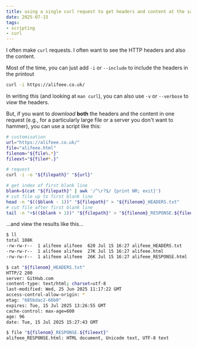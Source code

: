 ```yaml
---
title: using a single curl request to get headers and content at the same time
date: 2025-07-15
tags:
- scripting
- curl
---
```

I often make `curl` requests. I often want to see the HTTP headers and also the content.

Most of the time, you can just add `-i` or `--include` to include the headers in the printout

```bash
curl -i https://alifeee.co.uk/
```

In writing this (and looking at `man curl`), you can also use `-v` or `--verbose` to *view* the headers.

But, if you want to *download* **both** the headers and the content in one request (e.g., for a particularly large file or a server you don't want to hammer), you can use a script like this:

```bash
# customisation
url="https://alifeee.co.uk/"
file="alifeee.html"
filenom="${file%.*}"
fileext="${file#*.}"

# request
curl -i -o "${filepath}" "${url}"

# get index of first blank line
blank=$(cat "${filepath}" | awk '/^\r?$/ {print NR; exit}')
# cut file up to first blank line
head -n "$(($blank - 1))" "${filepath}" > "${filenom}_HEADERS.txt"
# cut file after first blank line
tail -n "+$(($blank + 1))" "${filepath}" > "${filenom}_RESPONSE.${fileext}"
```

…and view the results like this…

```bash
$ ll
total 108K
-rw-rw-r--  1 alifeee alifeee  620 Jul 15 16:27 alifeee_HEADERS.txt
-rw-rw-r--  1 alifeee alifeee  27K Jul 15 16:27 alifeee.html
-rw-rw-r--  1 alifeee alifeee  26K Jul 15 16:27 alifeee_RESPONSE.html

$ cat "${filenom}_HEADERS.txt"
HTTP/2 200
server: GitHub.com
content-type: text/html; charset=utf-8
last-modified: Wed, 25 Jun 2025 11:17:22 GMT
access-control-allow-origin: *
etag: "685bdac2-66b0"
expires: Tue, 15 Jul 2025 13:26:55 GMT
cache-control: max-age=600
age: 96
date: Tue, 15 Jul 2025 15:27:43 GMT

$ file "${filenom}_RESPONSE.${fileext}"
alifeee_RESPONSE.html: HTML document, Unicode text, UTF-8 text
```
